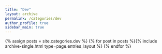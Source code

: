 ```yaml
---
title: "Dev"
layout: archive
permalink: /categories/dev
author_profile: true
sidebar_main: true
---
```


{% assign posts = site.categories.dev %}
{% for post in posts %}{% include archive-single.html type=page.entries_layout %} {% endfor %}
